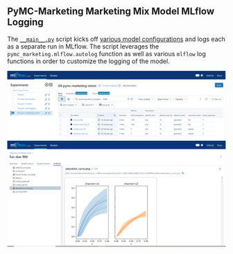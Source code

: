 ## PyMC-Marketing Marketing Mix Model MLflow Logging

The [`__main__.py`](__main__.py) script kicks off [various model
configurations](./run-config.yaml) and logs each as a separate run in MLflow.
The script leverages the `pymc_marketing.mlflow.autolog` function as well as
various `mlflow` log functions in order to customize the logging of the model.

![Autologging](./../images/mmm-autolog.png)
![Autolog Artifacts](./../images/mmm-autolog-artifacts.png)

